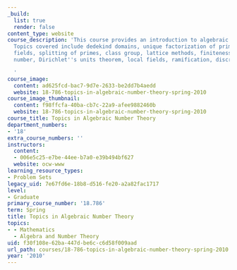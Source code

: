 ```yaml
---
_build:
  list: true
  render: false
content_type: website
course_description: 'This course provides an introduction to algebraic number theory.
  Topics covered include dedekind domains, unique factorization of prime ideals, number
  fields, splitting of primes, class group, lattice methods, finiteness of the class
  number, Dirichlet''s units theorem, local fields, ramification, discriminants.

  '
course_image:
  content: ad625fcd-bac7-9d7e-2633-be2dd7b4aedd
  website: 18-786-topics-in-algebraic-number-theory-spring-2010
course_image_thumbnail:
  content: f98ffcfa-40ba-cb7c-22a9-afee9882460b
  website: 18-786-topics-in-algebraic-number-theory-spring-2010
course_title: Topics in Algebraic Number Theory
department_numbers:
- '18'
extra_course_numbers: ''
instructors:
  content:
  - 006e5c25-e7be-44ee-b7a0-e39b494bf627
  website: ocw-www
learning_resource_types:
- Problem Sets
legacy_uid: 7e67fd6e-18b8-d516-fe20-a2a82fac1717
level:
- Graduate
primary_course_number: '18.786'
term: Spring
title: Topics in Algebraic Number Theory
topics:
- - Mathematics
  - Algebra and Number Theory
uid: f30f108e-62ba-447d-be6c-c6d58f009aad
url_path: courses/18-786-topics-in-algebraic-number-theory-spring-2010
year: '2010'
---
```


